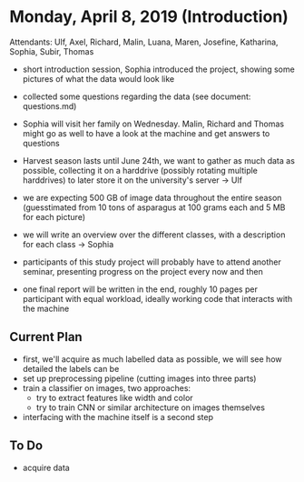 # Monday, April 8, 2019 (Introduction)

Attendants: Ulf, Axel, Richard, Malin, Luana, Maren, Josefine, Katharina, Sophia, Subir, Thomas 

* short introduction session, Sophia introduced the project, showing some pictures of what the data would look like
* collected some questions regarding the data (see document: questions.md)
* Sophia will visit her family on Wednesday. Malin, Richard and Thomas might go as well to have a look at the machine and get answers to questions
* Harvest season lasts until June 24th, we want to gather as much data as possible, collecting it on a harddrive (possibly rotating multiple harddrives) to later store it on the university's server -> Ulf
* we are expecting 500 GB of image data throughout the entire season (guesstimated from 10 tons of asparagus at 100 grams each and 5 MB for each picture)
* we will write an overview over the different classes, with a description for each class -> Sophia

* participants of this study project will probably have to attend another seminar, presenting progress on the project every now and then
* one final report will be written in the end, roughly 10 pages per participant with equal workload, ideally working code that interacts with the machine


## Current Plan
* first, we'll acquire as much labelled data as possible, we will see how detailed the labels can be
* set up preprocessing pipeline (cutting images into three parts)
* train a classifier on images, two approaches:
  + try to extract features like width and color
  + try to train CNN or similar architecture on images themselves
* interfacing with the machine itself is a second step  

## To Do
* acquire data
